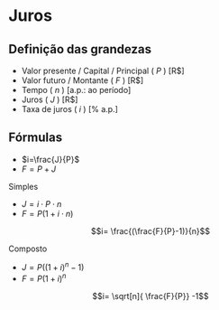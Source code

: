# Juros

## Definição das grandezas

- Valor presente / Capital / Principal ( $P$ ) [R$]
- Valor futuro / Montante ( $F$ ) [R$]
- Tempo ( $n$ ) [a.p.: ao período]
- Juros ( $J$ ) [R$]
- Taxa de juros ( $i$ ) [% a.p.]

## Fórmulas

- $i=\frac{J}{P}$
- $F=P+J$

Simples
- $J=i \cdot P \cdot n$
- $F=P(1+i \cdot n)$

$$i= \frac{(\frac{F}{P}-1)}{n}$$

Composto
- $J=P((1+i)^n -1)$
- $F=P(1+i)^n$

$$i= \sqrt[n]{ \frac{F}{P}} -1$$